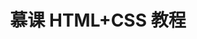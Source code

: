 ---
layout: redirect
title: 慕课 HTML+CSS 教程
categories: HTML
redirect_from: posts/2021-04-30-HTML-1.markdown
redirect_to:
    http://www.imooc.com/learn/9
---